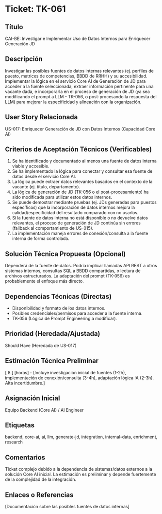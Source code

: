 # Ticket: TK-061

## Título
CAI-BE: Investigar e Implementar Uso de Datos Internos para Enriquecer Generación JD

## Descripción
Investigar las posibles fuentes de datos internas relevantes (ej. perfiles de puesto, matrices de competencias, BBDD de RRHH) y su accesibilidad. Implementar la lógica en el servicio Core AI de Generación de JD para acceder a la fuente seleccionada, extraer información pertinente para una vacante dada, e incorporarla en el proceso de generación de JD (ya sea modificando el prompt a LLM - TK-056, o post-procesando la respuesta del LLM) para mejorar la especificidad y alineación con la organización.

## User Story Relacionada
US-017: Enriquecer Generación de JD con Datos Internos (Capacidad Core AI)

## Criterios de Aceptación Técnicos (Verificables)
1.  Se ha identificado y documentado al menos una fuente de datos interna viable y accesible.
2.  Se ha implementado la lógica para conectar y consultar esa fuente de datos desde el servicio Core AI.
3.  La lógica puede extraer datos relevantes basados en el contexto de la vacante (ej. título, departamento).
4.  La lógica de generación de JD (TK-056 o el post-procesamiento) ha sido modificada para utilizar estos datos internos.
5.  Se puede demostrar mediante pruebas (ej. JDs generadas para puestos específicos) que la incorporación de datos internos mejora la calidad/especificidad del resultado comparado con no usarlos.
6.  Si la fuente de datos interna no está disponible o no devuelve datos relevantes, el proceso de generación de JD continúa sin errores (fallback al comportamiento de US-015).
7.  La implementación maneja errores de conexión/consulta a la fuente interna de forma controlada.

## Solución Técnica Propuesta (Opcional)
Dependerá de la fuente de datos. Podría implicar llamadas API REST a otros sistemas internos, consultas SQL a BBDD compartidas, o lectura de archivos estructurados. La adaptación del prompt (TK-056) es probablemente el enfoque más directo.

## Dependencias Técnicas (Directas)
* Disponibilidad y formato de los datos internos.
* Posibles credenciales/permisos para acceder a la fuente interna.
* TK-056 (Lógica de Prompt Engineering a modificar).

## Prioridad (Heredada/Ajustada)
Should Have (Heredada de US-017)

## Estimación Técnica Preliminar
[ 8 ] [horas] - [Incluye investigación inicial de fuentes (1-2h), implementación de conexión/consulta (3-4h), adaptación lógica IA (2-3h). Alta incertidumbre.]

## Asignación Inicial
Equipo Backend (Core AI) / AI Engineer

## Etiquetas
backend, core-ai, ai, llm, generate-jd, integration, internal-data, enrichment, research

## Comentarios
Ticket complejo debido a la dependencia de sistemas/datos externos a la solución Core AI inicial. La estimación es preliminar y depende fuertemente de la complejidad de la integración.

## Enlaces o Referencias
[Documentación sobre las posibles fuentes de datos internas]